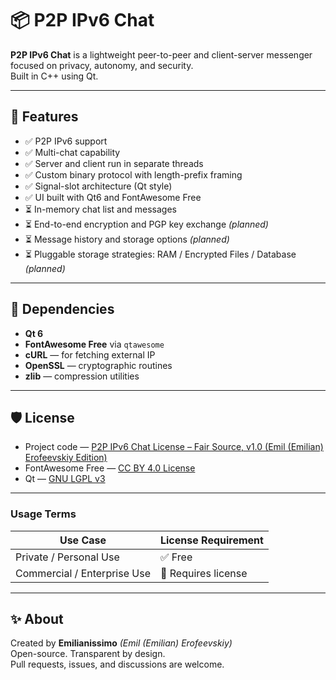 # 📦 P2P IPv6 Chat

**P2P IPv6 Chat** is a lightweight peer-to-peer and client-server messenger focused on privacy, autonomy, and security.  
Built in C++ using Qt.

---

## 🔧 Features

- ✅ P2P IPv6 support  
- ✅ Multi-chat capability  
- ✅ Server and client run in separate threads  
- ✅ Custom binary protocol with length-prefix framing  
- ✅ Signal-slot architecture (Qt style)  
- ✅ UI built with Qt6 and FontAwesome Free  
- ⏳ In-memory chat list and messages  
- ⏳ End-to-end encryption and PGP key exchange *(planned)*  
- ⏳ Message history and storage options *(planned)*  
- ⏳ Pluggable storage strategies: RAM / Encrypted Files / Database *(planned)*

---

## 📂 Dependencies

- **Qt 6**  
- **FontAwesome Free** via `qtawesome`  
- **cURL** — for fetching external IP  
- **OpenSSL** — cryptographic routines  
- **zlib** — compression utilities  

---

## 🛡️ License

- Project code — [P2P IPv6 Chat License – Fair Source, v1.0 (Emil (Emilian) Erofeevskiy Edition)](./LICENSE.md)  
- FontAwesome Free — [CC BY 4.0 License](https://fontawesome.com/license/free)  
- Qt — [GNU LGPL v3](https://doc.qt.io/qt-6/lgpl.html)

---

### Usage Terms

| Use Case               | License Requirement         |
|------------------------|-----------------------------|
| Private / Personal Use | ✅ Free                     |
| Commercial / Enterprise Use | 💼 Requires license |

---

## ✨ About

Created by **Emilianissimo** *(Emil (Emilian) Erofeevskiy)*  
Open-source. Transparent by design.  
Pull requests, issues, and discussions are welcome.
